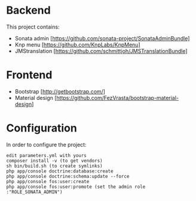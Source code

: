 # Backend

This project contains:

* Sonata admin [https://github.com/sonata-project/SonataAdminBundle]
* Knp menu [https://github.com/KnpLabs/KnpMenu]
* JMStranslation [https://github.com/schmittjoh/JMSTranslationBundle]

# Frontend

* Bootstrap [http://getbootstrap.com/]
* Material design [https://github.com/FezVrasta/bootstrap-material-design]

# Configuration

In order to configure the project:

	edit parameters.yml with yours
	composer install -v (to get vendors)
	sh bin/build.sh (to create symlinks)
	php app/console doctrine:database:create
	php app/console doctrine:schema:update --force
	php app/console fos:user:create 
	php app/console fos:user:promote (set the admin role :"ROLE_SONATA_ADMIN")

